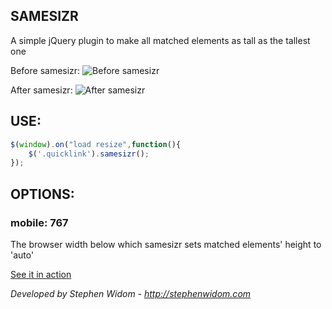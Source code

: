 ## SAMESIZR
A simple jQuery plugin to make all matched elements as tall as the tallest one

Before samesizr:
![Before samesizr](http://stephenwidom.com/images/before-samesizr.png)

After samesizr:
![After samesizr](http://stephenwidom.com/images/after-samesizr.png)

## USE:
```js
$(window).on("load resize",function(){
	$('.quicklink').samesizr();
});
```

## OPTIONS:
### mobile:   767 
The browser width below which samesizr sets matched elements' height to 'auto'

[See it in action](http://stephenwidom.com/projects/samesizr)

*Developed by Stephen Widom - http://stephenwidom.com*